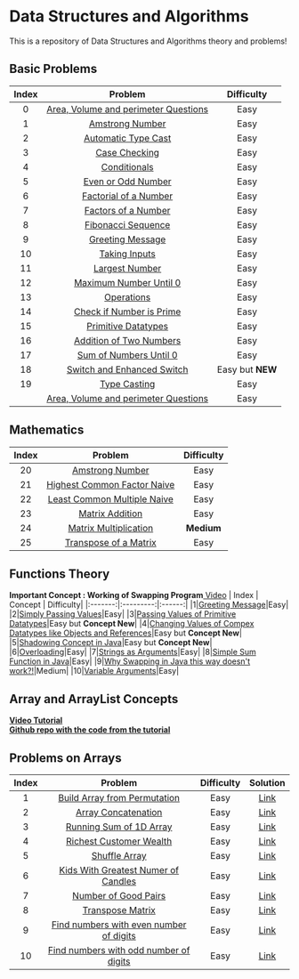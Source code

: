 # Data Structures and Algorithms 

This is a repository of Data Structures and Algorithms theory and problems!

## Basic Problems
| Index | Problem | Difficulty|
|:-------:|:---------:|:------:|
|0|[Area, Volume and perimeter Questions](https://github.com/vedanthv/dsa/blob/main/Basics/AreaVolumePerimeter.java)|Easy
|1|[Amstrong Number](https://github.com/vedanthv/dsa/blob/main/Basics/ArmstsrongNumberExample.java)|Easy
|2|[Automatic Type Cast](https://github.com/vedanthv/dsa/blob/main/Basics/AutomaticTypeCasting.java)|Easy
|3|[Case Checking](https://github.com/vedanthv/dsa/blob/main/Basics/CaseCheck.java)|Easy
|4|[Conditionals](https://github.com/vedanthv/dsa/blob/main/Basics/Condiitionals.java)|Easy
|5|[Even or Odd Number](https://github.com/vedanthv/dsa/blob/main/Basics/Evenodd.java)|Easy
|6|[Factorial of a Number](https://github.com/vedanthv/dsa/blob/main/Basics/Factors.java)|Easy
|7|[Factors of a Number](https://github.com/vedanthv/dsa/blob/main/Basics/Factors.java)|Easy
|8|[Fibonacci Sequence](https://github.com/vedanthv/dsa/blob/main/Basics/Fibo.java)|Easy
|9|[Greeting Message](https://github.com/vedanthv/dsa/blob/main/Basics/GreetingMessage.java)|Easy
|10|[Taking Inputs](https://github.com/vedanthv/dsa/blob/main/Basics/Inputs.java)|Easy
|11|[Largest Number](https://github.com/vedanthv/dsa/blob/main/Basics/Largest.java)|Easy
|12|[Maximum Number Until 0](https://github.com/vedanthv/dsa/blob/main/Basics/maxtill0.java)|Easy
|13|[Operations](https://github.com/vedanthv/dsa/blob/main/Basics/Operations.java)|Easy
|14|[Check if Number is Prime](https://github.com/vedanthv/dsa/blob/main/Basics/Prime.java)|Easy
|15|[Primitive Datatypes](https://github.com/vedanthv/dsa/blob/main/Basics/Primitives.java)|Easy
|16|[Addition of Two Numbers](https://github.com/vedanthv/dsa/blob/main/Basics/Sum.java)|Easy
|17|[Sum of Numbers Until 0](https://github.com/vedanthv/dsa/blob/main/Basics/Sumtill0.java)|Easy
|18|[Switch and Enhanced Switch](https://github.com/vedanthv/dsa/blob/main/Basics/Switch.java)|Easy but **NEW**
|19|[Type Casting](https://github.com/vedanthv/dsa/blob/main/Basics/TypeCasting.java)|Easy
||[Area, Volume and perimeter Questions](https://github.com/vedanthv/dsa/blob/main/Basics/ArmstsrongNumberExample.java)|Easy


## Mathematics

| Index | Problem | Difficulty|
|:-------:|:---------:|:------:|
|20|[Amstrong Number](https://github.com/vedanthv/dsa/blob/main/Basics/ArmstsrongNumberExample.java)|Easy
|21|[Highest Common Factor Naive](https://github.com/vedanthv/dsa/blob/main/Math/HCF.java)|Easy
|22|[Least Common Multiple Naive](https://github.com/vedanthv/dsa/blob/main/Math/LCM.java)|Easy
|23|[Matrix Addition](https://github.com/vedanthv/dsa/blob/main/Math/MatrixAddition.java)|Easy
|24|[Matrix Multiplication](https://github.com/vedanthv/dsa/blob/main/Math/MatrixMultiplication.java)|**Medium**
|25|[Transpose of a Matrix](https://github.com/vedanthv/dsa/blob/main/Math/Transpose.java)|Easy

## Functions Theory
**Important Concept : Working of Swapping Program**[ Video](https://youtu.be/vvanI8NRlSI?t=1779)
| Index | Concept | Difficulty|
|:-------:|:---------:|:------:|
|1|[Greeting Message](https://github.com/vedanthv/dsa/blob/main/Functions/SimpleFn.java)|Easy|
|2|[Simply Passing Values](https://github.com/vedanthv/dsa/blob/main/Functions/PassingExample.java)|Easy|
|3|[Passing Values of Primitive Datatypes](https://github.com/vedanthv/dsa/blob/main/Functions/PassingExample.java)|Easy but **Concept New**|
|4|[Changing Values of Compex Datatypes like Objects and References](https://github.com/vedanthv/dsa/blob/main/Functions/ChangeValue.java)|Easy but **Concept New**|
|5|[Shadowing Concept in Java](https://github.com/vedanthv/dsa/blob/main/Functions/ChangeValue.java)|Easy but **Concept New**|
|6|[Overloading](https://github.com/vedanthv/dsa/blob/main/Functions/Overloading.java)|Easy|
|7|[Strings as Arguments](https://github.com/vedanthv/dsa/blob/main/Functions/StringExample.java)|Easy|
|8|[Simple Sum Function in Java](https://github.com/vedanthv/dsa/blob/main/Functions/Sumfn.java)|Easy|
|9|[Why Swapping in Java this way doesn't work?!](https://github.com/vedanthv/dsa/blob/main/Functions/Swap.java)|Medium|
|10|[Variable Arguments](https://github.com/vedanthv/dsa/blob/main/Functions/VarArgs.java)|Easy|

## Array and ArrayList Concepts
[**Video Tutorial**](https://www.youtube.com/watch?v=n60Dn0UsbEk)<br>
[**Github repo with the code from the tutorial**](https://github.com/kunal-kushwaha/DSA-Bootcamp-Java/tree/main/lectures/8-arrays/code/src/com/kunal)

## Problems on Arrays
| Index | Problem | Difficulty| Solution|
|:-------:|:---------:|:------:|:------:|
|1|[Build Array from Permutation](https://leetcode.com/problems/build-array-from-permutation/)|Easy|[Link](https://github.com/vedanthv/dsa/blob/main/Arrays_Leetcode/src/com/vedanth/q1920.java)
|2|[Array Concatenation](https://leetcode.com/problems/concatenation-of-array/)|Easy|[Link](https://github.com/vedanthv/dsa/blob/main/Arrays_Leetcode/src/com/vedanth/q1929.java)
|3|[Running Sum of 1D Array](https://leetcode.com/problems/running-sum-of-1d-array/)|Easy|[Link](https://github.com/vedanthv/dsa/blob/main/Arrays_Leetcode/src/com/vedanth/q1480.java)
|4|[Richest Customer Wealth](https://leetcode.com/problems/richest-customer-wealth/)|Easy|[Link](https://github.com/vedanthv/dsa/blob/main/Arrays_Leetcode/src/com/vedanth/q1672.java)
|5|[Shuffle Array](https://leetcode.com/problems/shuffle-the-array/)|Easy|[Link](https://github.com/vedanthv/dsa/blob/main/Arrays_Leetcode/src/com/vedanth/q1470.java)
|6|[Kids With Greatest Numer of Candles](https://leetcode.com/problems/kids-with-the-greatest-number-of-candies/)|Easy|[Link](https://github.com/vedanthv/dsa/blob/main/Arrays_Leetcode/src/com/vedanth/q1431.java)
|7|[Number of Good Pairs](https://leetcode.com/problems/number-of-good-pairs/)|Easy|[Link](https://github.com/vedanthv/dsa/blob/main/Arrays_Leetcode/src/com/vedanth/q1512.java)
|8|[Transpose Matrix](https://leetcode.com/problems/transpose-matrix/)|Easy|[Link](https://github.com/vedanthv/dsa/blob/main/Arrays_Leetcode/src/com/vedanth/q867.java)
|9|[Find numbers with even number of digits](https://leetcode.com/problems/find-numbers-with-even-number-of-digits/)|Easy|[Link](https://github.com/vedanthv/dsa/blob/main/Arrays_Leetcode/src/com/vedanth/q1295.java)
|10|[Find numbers with odd number of digits](https://binarysearch.com/problems/Odd-Number-of-Digits)|Easy|[Link](https://github.com/vedanthv/dsa/blob/main/Arrays_Leetcode/src/com/vedanth/OddDigits.java)
